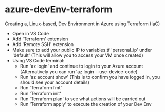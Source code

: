 # azure-devEnv-terraform
Creating a, Linux-based, Dev Environment in Azure using Terraform (IaC)

- Open in VS Code
- Add 'Terraform' extension
- Add 'Remote SSH' extension
- Make sure to add your public IP to variables.tf 'personal_ip' under 'default' (This will allow you to access your VM once created)
- Using VS Code terminal:
  - Run 'az login' and continue to login to your Azure account (Alternatively you can run 'az login --use-device-code)
  - Run 'az account show' (This is to confirm you have logged in, you should see your account details)
  - Run 'Terraform fmt'
  - Run 'Terraform init'
  - Run 'Terraform plan' to see what actions will be carried out
  - Run 'Terraform apply' to execute the creation of your Dev Env